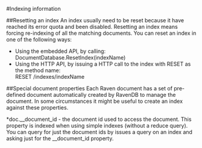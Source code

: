 #Indexing information

##Resetting an index
An index usually need to be reset because it have reached its error quota and been disabled. Resetting an index means forcing re-indexing of all the matching documents. You can reset an index in one of the following ways:

* Using the embedded API, by calling: DocumentDatabase.ResetIndex(indexName)
* Using the HTTP API, by issuing a HTTP call to the index with RESET as the method name:  
    RESET /indexes/indexName

##Special document properties
Each Raven document has a set of pre-defined document automatically created by RavenDB to manage the document. In some circumstances it might be useful to create an index against these properties.

*doc.__document_id - the document id used to access the document. This property is indexed when using simple indexes (without a reduce query). You can query for just the document ids by issues a query on an index and asking just for the __document_id property.